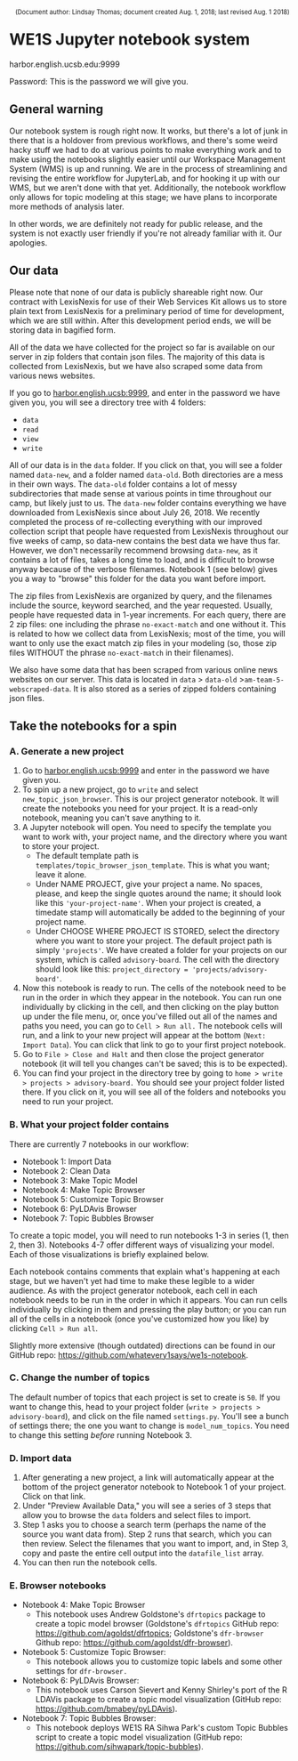 <div style="float: right; font-size: 80%;">(Document author: Lindsay Thomas; document created Aug. 1, 2018; last revised Aug. 1 2018)</div>

# WE1S Jupyter notebook system
harbor.english.ucsb.edu:9999

Password: This is the password we will give you.

## General warning
Our notebook system is rough right now. It works, but there's a lot of junk in there that is a holdover from previous workflows, and there's some weird hacky stuff we had to do at various points to make everything work and to make using the notebooks slightly easier until our Workspace Management System (WMS) is up and running. We are in the process of streamlining and revising the entire workflow for JupyterLab, and for hooking it up with our WMS, but we aren't done with that yet. Additionally, the notebook workflow only allows for topic modeling at this stage; we have plans to incorporate more methods of analysis later.

In other words, we are definitely not ready for public release, and the system is not exactly user friendly if you're not already familiar with it. Our apologies.

## Our data
Please note that none of our data is publicly shareable right now. Our contract with LexisNexis for use of their Web Services Kit allows us to store plain text from LexisNexis for a preliminary period of time for development, which we are still within. After this development period ends, we will be storing data in bagified form.

All of the data we have collected for the project so far is available on our server in zip folders that contain json files. The majority of this data is collected from LexisNexis, but we have also scraped some data from various news websites.

If you go to [harbor.english.ucsb:9999](http://harbor.english.ucsb:9999), and enter in the password we have given you, you will see a directory tree with 4 folders: 
* `data`
* `read`
* `view`
* `write` 

All of our data is in the `data` folder. If you click on that, you will see a folder named `data-new`, and a folder named `data-old`. Both directories are a mess in their own ways. The `data-old` folder contains a lot of messy subdirectories that made sense at various points in time throughout our camp, but likely just to us. The `data-new` folder contains everything we have downloaded from LexisNexis since about July 26, 2018. We recently completed the process of re-collecting everything with our improved collection script that people have requested from LexisNexis throughout our five weeks of camp, so data-new contains the best data we have thus far. However, we don't necessarily recommend browsing `data-new`, as it contains a lot of files, takes a long time to load, and is difficult to browse anyway because of the verbose filenames. Notebook 1 (see below) gives you a way to "browse" this folder for the data you want before import.

The zip files from LexisNexis are organized by query, and the filenames include the source, keyword searched, and the year requested. Usually, people have requested data in 1-year increments. For each query, there are 2 zip files: one including the phrase `no-exact-match` and one without it. This is related to how we collect data from LexisNexis; most of the time, you will want to only use the exact match zip files in your modeling (so, those zip files WITHOUT the phrase `no-exact-match` in their filenames).

We also have some data that has been scraped from various online news websites on our server. This data is located in `data` > `data-old` >`am-team-5-webscraped-data`. It is also stored as a series of zipped folders containing json files.

## Take the notebooks for a spin
### A. Generate a new project
1. Go to [harbor.english.ucsb:9999](http://harbor.english.ucsb:9999) and enter in the password we have given you.
2. To spin up a new project, go to `write` and select `new_topic_json_browser`. This is our project generator notebook. It will create the notebooks you need for your project. It is a read-only notebook, meaning you can't save anything to it.
3. A Jupyter notebook will open. You need to specify the template you want to work with, your project name, and the directory where you want to store your project. 
    * The default template path is `templates/topic_browser_json_template`. This is what you want; leave it alone. 
    * Under NAME PROJECT, give your project a name. No spaces, please, and keep the single quotes around the name; it should look like this `'your-project-name'`. When your project is created, a timedate stamp will automatically be added to the beginning of your project name.
    * Under CHOOSE WHERE PROJECT IS STORED, select the directory where you want to store your project. The default project path is simply `'projects'`. We have created a folder for your projects on our system, which is called `advisory-board`. The cell with the directory should look like this: `project_directory = 'projects/advisory-board'`.
4. Now this notebook is ready to run. The cells of the notebook need to be run in the order in which they appear in the notebook. You can run one individually by clicking in the cell, and then clicking on the play button up under the file menu, or, once you've filled out all of the names and paths you need, you can go to `Cell > Run all.` The notebook cells will run, and a link to your new project will appear at the bottom (`Next: Import Data`). You can click that link to go to your first project notebook.
5. Go to `File > Close and Halt` and then close the project generator notebook (it will tell you changes can't be saved; this is to be expected).
6. You can find your project in the directory tree by going to `home > write > projects > advisory-board.` You should see your project folder listed there. If you click on it, you will see all of the folders and notebooks you need to run your project.

### B. What your project folder contains
There are currently 7 notebooks in our workflow:
* Notebook 1: Import Data
* Notebook 2: Clean Data
* Notebook 3: Make Topic Model
* Notebook 4: Make Topic Browser
* Notebook 5: Customize Topic Browser
* Notebook 6: PyLDAvis Browser
* Notebook 7: Topic Bubbles Browser

To create a topic model, you will need to run notebooks 1-3 in series (1, then 2, then 3). Notebooks 4-7 offer different ways of visualizing your model. Each of those visualizations is briefly explained below. 

Each notebook contains comments that explain what's happening at each stage, but we haven't yet had time to make these legible to a wider audience. As with the project generator notebook, each cell in each notebook needs to be run in the order in which it appears. You can run cells individually by clicking in them and pressing the play button; or you can run all of the cells in a notebook (once you've customized how you like) by clicking `Cell > Run all`. 

Slightly more extensive (though outdated) directions can be found in our GitHub repo: https://github.com/whatevery1says/we1s-notebook.

### C. Change the number of topics
The default number of topics that each project is set to create is `50`. If you want to change this, head to your project folder (`write > projects > advisory-board`), and click on the file named `settings.py`. You'll see a bunch of settings there; the one you want to change is `model_num_topics`. You need to change this setting _before_ running Notebook 3.

### D. Import data
1. After generating a new project, a link will automatically appear at the bottom of the project generator notebook to Notebook 1 of your project. Click on that link.
2. Under "Preview Available Data," you will see a series of 3 steps that allow you to browse the `data` folders and select files to import.
3. Step 1 asks you to choose a search term (perhaps the name of the source you want data from). Step 2 runs that search, which you can then review. Select the filenames that you want to import, and, in Step 3, copy and paste the entire cell output into the `datafile_list` array.
4. You can then run the notebook cells. 

### E. Browser notebooks
* Notebook 4: Make Topic Browser
    * This notebook uses Andrew Goldstone's `dfrtopics` package to create a topic model browser (Goldstone's `dfrtopics` GitHub repo: https://github.com/agoldst/dfrtopics; Goldstone's `dfr-browser` Github repo: https://github.com/agoldst/dfr-browser). 
* Notebook 5: Customize Topic Browser: 
    * This notebook allows you to customize topic labels and some other settings for `dfr-browser.`
* Notebook 6: PyLDAvis Browser: 
    * This notebook uses Carson Sievert and Kenny Shirley's port of the R LDAVis package to create a topic model visualization (GitHub repo: https://github.com/bmabey/pyLDAvis).
* Notebook 7: Topic Bubbles Browser: 
    * This notebook deploys WE1S RA Sihwa Park's custom Topic Bubbles script to create a topic model visualization (GitHub repo: https://github.com/sihwapark/topic-bubbles).
